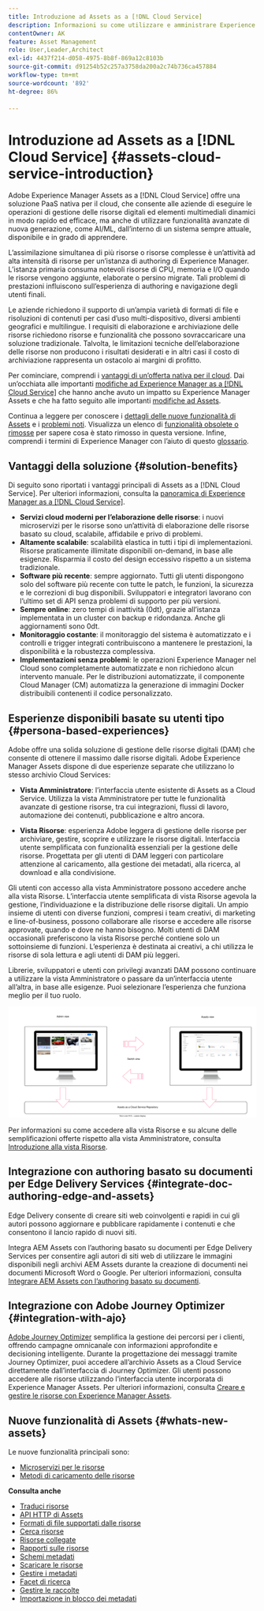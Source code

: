 ```yaml
---
title: Introduzione ad Assets as a [!DNL Cloud Service]
description: Informazioni su come utilizzare e amministrare Experience Manager Assets as a Cloud Service.
contentOwner: AK
feature: Asset Management
role: User,Leader,Architect
exl-id: 4437f214-d058-4975-8b8f-869a12c8103b
source-git-commit: d91254b52c257a3758da200a2c74b736ca457884
workflow-type: tm+mt
source-wordcount: '892'
ht-degree: 86%

---
```



# Introduzione ad Assets as a [!DNL Cloud Service] {#assets-cloud-service-introduction}

<!-- Need review information from gklebus -->

Adobe Experience Manager Assets as a [!DNL Cloud Service] offre una soluzione PaaS nativa per il cloud, che consente alle aziende di eseguire le operazioni di gestione delle risorse digitali ed elementi multimediali dinamici in modo rapido ed efficace, ma anche di utilizzare funzionalità avanzate di nuova generazione, come AI/ML, dall’interno di un sistema sempre attuale, disponibile e in grado di apprendere.

L’assimilazione simultanea di più risorse o risorse complesse è un’attività ad alta intensità di risorse per un’istanza di authoring di Experience Manager. L’istanza primaria consuma notevoli risorse di CPU, memoria e I/O quando le risorse vengono aggiunte, elaborate o persino migrate. Tali problemi di prestazioni influiscono sull’esperienza di authoring e navigazione degli utenti finali.

Le aziende richiedono il supporto di un’ampia varietà di formati di file e risoluzioni di contenuti per casi d’uso multi-dispositivo, diversi ambienti geografici e multilingue. I requisiti di elaborazione e archiviazione delle risorse richiedono risorse e funzionalità che possono sovraccaricare una soluzione tradizionale. Talvolta, le limitazioni tecniche dell’elaborazione delle risorse non producono i risultati desiderati e in altri casi il costo di archiviazione rappresenta un ostacolo ai margini di profitto.

Per cominciare, comprendi i [vantaggi di un’offerta nativa per il cloud](#solution-benefits). Dai un’occhiata alle importanti [modifiche ad Experience Manager as a [!DNL Cloud Service]](/help/release-notes/aem-cloud-changes.md) che hanno anche avuto un impatto su Experience Manager Assets e che ha fatto seguito alle importanti [modifiche ad Assets](/help/assets/assets-cloud-changes.md).

Continua a leggere per conoscere i [dettagli delle nuove funzionalità di Assets](#whats-new-assets) e i [problemi noti](/help/release-notes/maintenance/latest.md). Visualizza un elenco di [funzionalità obsolete o rimosse](/help/release-notes/deprecated-removed-features.md) per sapere cosa è stato rimosso in questa versione. Infine, comprendi i termini di Experience Manager con l’aiuto di questo [glossario](/help/overview/terminology.md).

## Vantaggi della soluzione {#solution-benefits}

Di seguito sono riportati i vantaggi principali di Assets as a [!DNL Cloud Service]. Per ulteriori informazioni, consulta la [panoramica di Experience Manager as a [!DNL Cloud Service]](/help/overview/introduction.md).

* **Servizi cloud moderni per l’elaborazione delle risorse**: i nuovi microservizi per le risorse sono un’attività di elaborazione delle risorse basato su cloud, scalabile, affidabile e privo di problemi.
* **Altamente scalabile**: scalabilità elastica in tutti i tipi di implementazioni. Risorse praticamente illimitate disponibili on-demand, in base alle esigenze. Risparmia il costo del design eccessivo rispetto a un sistema tradizionale.
* **Software più recente**: sempre aggiornato. Tutti gli utenti dispongono solo del software più recente con tutte le patch, le funzioni, la sicurezza e le correzioni di bug disponibili. Sviluppatori e integratori lavorano con l’ultimo set di API senza problemi di supporto per più versioni.
* **Sempre online**: zero tempi di inattività (0dt), grazie all’istanza implementata in un cluster con backup e ridondanza. Anche gli aggiornamenti sono 0dt.
* **Monitoraggio costante**: il monitoraggio del sistema è automatizzato e i controlli e trigger integrati contribuiscono a mantenere le prestazioni, la disponibilità e la robustezza complessiva.
* **Implementazioni senza problemi**: le operazioni Experience Manager nel Cloud sono completamente automatizzate e non richiedono alcun intervento manuale. Per le distribuzioni automatizzate, il componente Cloud Manager (CM) automatizza la generazione di immagini Docker distribuibili contenenti il codice personalizzato.

## Esperienze disponibili basate su utenti tipo {#persona-based-experiences}

Adobe offre una solida soluzione di gestione delle risorse digitali (DAM) che consente di ottenere il massimo dalle risorse digitali. Adobe Experience Manager Assets dispone di due esperienze separate che utilizzano lo stesso archivio Cloud Services:

* **Vista Amministratore**: l’interfaccia utente esistente di Assets as a Cloud Service. Utilizza la vista Amministratore per tutte le funzionalità avanzate di gestione risorse, tra cui integrazioni, flussi di lavoro, automazione dei contenuti, pubblicazione e altro ancora.

* **Vista Risorse**: esperienza Adobe leggera di gestione delle risorse per archiviare, gestire, scoprire e utilizzare le risorse digitali. Interfaccia utente semplificata con funzionalità essenziali per la gestione delle risorse. Progettata per gli utenti di DAM leggeri con particolare attenzione al caricamento, alla gestione dei metadati, alla ricerca, al download e alla condivisione.

Gli utenti con accesso alla vista Amministratore possono accedere anche alla vista Risorse. L’interfaccia utente semplificata di vista Risorse agevola la gestione, l’individuazione e la distribuzione delle risorse digitali. Un ampio insieme di utenti con diverse funzioni, compresi i team creativi, di marketing e line-of-business, possono collaborare alle risorse e accedere alle risorse approvate, quando e dove ne hanno bisogno. Molti utenti di DAM occasionali preferiscono la vista Risorse perché contiene solo un sottoinsieme di funzioni. L’esperienza è destinata ai creativi, a chi utilizza le risorse di sola lettura e agli utenti di DAM più leggeri.

Librerie, sviluppatori e utenti con privilegi avanzati DAM possono continuare a utilizzare la vista Amministratore o passare da un’interfaccia utente all’altra, in base alle esigenze. Puoi selezionare l’esperienza che funziona meglio per il tuo ruolo.

![add-tags](assets/newui-overview.svg)

Per informazioni su come accedere alla vista Risorse e su alcune delle semplificazioni offerte rispetto alla vista Amministratore, consulta [Introduzione alla vista Risorse](/help/assets/assets-view-introduction.md).

## Integrazione con authoring basato su documenti per Edge Delivery Services {#integrate-doc-authoring-edge-and-assets}

Edge Delivery consente di creare siti web coinvolgenti e rapidi in cui gli autori possono aggiornare e pubblicare rapidamente i contenuti e che consentono il lancio rapido di nuovi siti.

Integra AEM Assets con l’authoring basato su documenti per Edge Delivery Services per consentire agli autori di siti web di utilizzare le immagini disponibili negli archivi AEM Assets durante la creazione di documenti nei documenti Microsoft Word o Google. Per ulteriori informazioni, consulta [Integrare AEM Assets con l’authoring basato su documenti](/help/edge/using.md#integrate-assets-edge).

## Integrazione con Adobe Journey Optimizer {#integration-with-ajo}

[Adobe Journey Optimizer](https://business.adobe.com/it/products/journey-optimizer/adobe-journey-optimizer.html) semplifica la gestione dei percorsi per i clienti, offrendo campagne omnicanale con informazioni approfondite e decisioning intelligente. Durante la progettazione dei messaggi tramite Journey Optimizer, puoi accedere all’archivio Assets as a Cloud Service direttamente dall’interfaccia di Journey Optimizer. Gli utenti possono accedere alle risorse utilizzando l’interfaccia utente incorporata di Experience Manager Assets. Per ulteriori informazioni, consulta [Creare e gestire le risorse con Experience Manager Assets](https://experienceleague.adobe.com/docs/journey-optimizer/using/content-management/assets-images/assets.html).

## Nuove funzionalità di Assets {#whats-new-assets}

Le nuove funzionalità principali sono:

* [Microservizi per le risorse](/help/assets/asset-microservices-overview.md)
* [Metodi di caricamento delle risorse](/help/assets/add-assets.md)

**Consulta anche**

* [Traduci risorse](translate-assets.md)
* [API HTTP di Assets](mac-api-assets.md)
* [Formati di file supportati dalle risorse](file-format-support.md)
* [Cerca risorse](search-assets.md)
* [Risorse collegate](use-assets-across-connected-assets-instances.md)
* [Rapporti sulle risorse](asset-reports.md)
* [Schemi metadati](metadata-schemas.md)
* [Scaricare le risorse](download-assets-from-aem.md)
* [Gestire i metadati](manage-metadata.md)
* [Facet di ricerca](search-facets.md)
* [Gestire le raccolte](manage-collections.md)
* [Importazione in blocco dei metadati](metadata-import-export.md)
